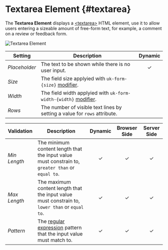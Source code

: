 # Textarea Element {#textarea}

<div class="tm-resource-icon">
    <!--@include: ../../assets/element-textarea.svg-->
</div>

The **Textarea Element** displays a [\<textarea\>](https://developer.mozilla.org/en-US/docs/Web/HTML/Element/textarea) HTML element, use it to allow users entering a sizeable amount of free-form text, for example, a comment on a review or feedback form.

![Textarea Element](../assets/elements/textarea.webp)

| Setting | Description | Dynamic |
| --- | --- | :---: |
| *Placeholder* | The text to be shown while there is no user input. | &#x2713; |
| *Size* | The field size applyied with `uk-form-{size}` [modifier](https://getuikit.com/docs/form#size-modifiers). ||
| *Width* | The field width applyied with `uk-form-width-{width}` [modifier](https://getuikit.com/docs/form#width-modifiers). ||
| *Rows* | The number of visible text lines by setting a value for `rows` attribute. ||
<!--@include: ./common-element-settings.md-->

| Validation | Description | Dynamic | Browser Side | Server Side |
| --- | --- | :---: | :---: | :---: |
| *Min Length* | The minimum content length that the input value must constrain to, `greater than` or `equal to`. | &#x2713; |   &#x2713; |  &#x2713; |
| *Max Length* | The maximum content length that the input value must constrain to, `lower than` or `equal to`. | &#x2713; |   &#x2713; |  &#x2713; |
| *Pattern* | The [regular expression](https://developer.mozilla.org/en-US/docs/Web/JavaScript/Guide/Regular_Expressions) pattern that the input value must match to. | &#x2713; |   &#x2713; |  &#x2713; |
<!--@include: ./common-element-validation.md-->
